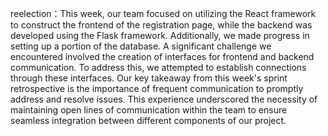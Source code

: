 reelection：This week, our team focused on utilizing the React framework to construct the frontend of the registration page, while the backend was developed using the Flask framework. Additionally, we made progress in setting up a portion of the database. A significant challenge we encountered involved the creation of interfaces for frontend and backend communication. To address this, we attempted to establish connections through these interfaces. Our key takeaway from this week's sprint retrospective is the importance of frequent communication to promptly address and resolve issues. This experience underscored the necessity of maintaining open lines of communication within the team to ensure seamless integration between different components of our project.
